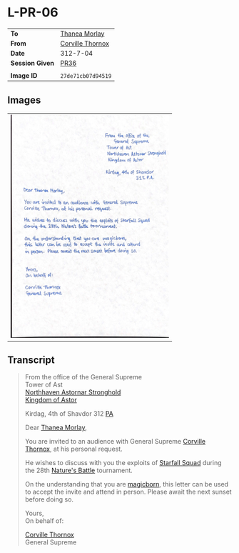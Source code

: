 # L-PR-06

|||
| --- | --- |
| **To** | [Thanea Morlay](../characters/thanea-morlay.md) | letter.1
| **From** | [Corville Thornox](../characters/corville-thornox.md) |
| **Date** | 312-7-04 |
| **Session Given** | [PR36](../sessions/PR36.md) |
|||
| **Image ID** | `27de71cb07d94519` |

## Images

||
|:---:|
| <img src="https://raw.githubusercontent.com/jesskelsall/astarus-images/main/letters/27de71cb07d94519.jpg" height="500" /> |

## Transcript

> From the office of the General Supreme  
> Tower of Ast  
> [Northhaven Astornar Stronghold](../places/strongholds/northhaven-astornar-stronghold.md)  
> [Kingdom of Astor](../civilisations/kingdom-of-astor/kingdom-of-astor.md)
>
> Kirdag, 4th of Shavdor 312 [PA](../history/calendars/astorian-calendar.md)
>
> Dear [Thanea Morlay](../characters/thanea-morlay.md),
>
> You are invited to an audience with General Supreme [Corville Thornox](../characters/corville-thornox.md), at his personal request.
>
> He wishes to discuss with you the exploits of [Starfall Squad](../organisations/government/astorrel/squads/starfall-squad.md) during the 28th [Nature's Battle](../mechanics/roleplay/natures-battle.md) tournament.
>
> On the understanding that you are [magicborn](../civilisations/kingdom-of-astor/magicborn.md), this letter can be used to accept the invite and attend in person. Please await the next sunset before doing so.
>
> Yours,  
> On behalf of:
>
> [Corville Thornox](../characters/corville-thornox.md)  
> General Supreme
